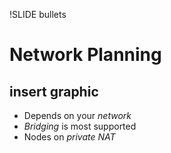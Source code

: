 !SLIDE bullets

# Network Planning

## insert graphic

* Depends on your _network_
* _Bridging_ is most supported
* Nodes on _private NAT_
